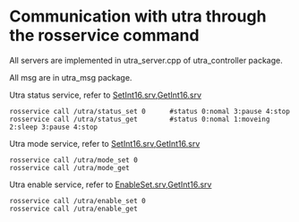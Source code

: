 # Communication with utra through the rosservice command
All servers are implemented in utra_server.cpp of utra_controller package.

All msg are in utra_msg package.


Utra status service, refer to [SetInt16.srv](../utra_msg/srv/SetInt16.srv),[GetInt16.srv](../utra_msg/srv/GetInt16.srv)

```
rosservice call /utra/status_set 0      #status 0:nomal 3:pause 4:stop
rosservice call /utra/status_get        #status 0:nomal 1:moveing 2:sleep 3:pause 4:stop
```

Utra mode service, refer to [SetInt16.srv](../utra_msg/srv/SetInt16.srv),[GetInt16.srv](../utra_msg/srv/GetInt16.srv)

```
rosservice call /utra/mode_set 0 
rosservice call /utra/mode_get  
```

Utra enable service, refer to [EnableSet.srv](../utra_msg/srv/EnableSet.srv),[GetInt16.srv](../utra_msg/srv/GetInt16.srv)

```
rosservice call /utra/enable_set 0 
rosservice call /utra/enable_get  
```